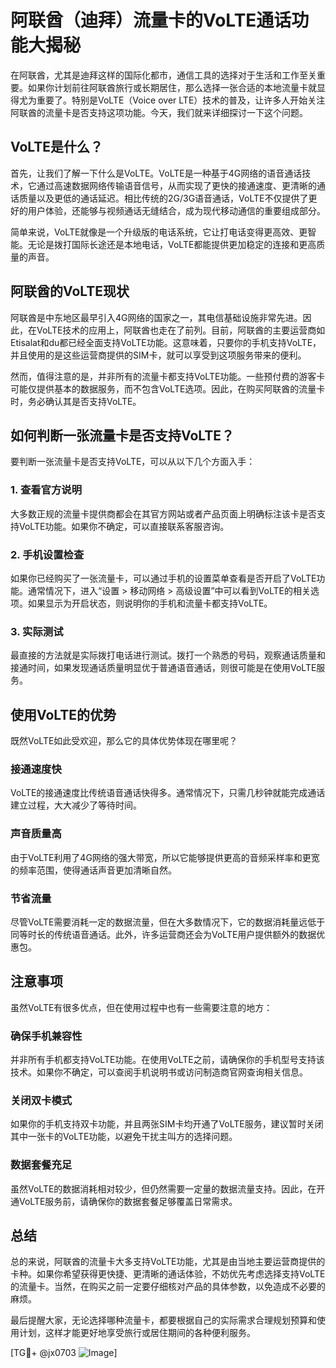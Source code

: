 # 阿联酋（迪拜）流量卡的VoLTE通话功能大揭秘

在阿联酋，尤其是迪拜这样的国际化都市，通信工具的选择对于生活和工作至关重要。如果你计划前往阿联酋旅行或长期居住，那么选择一张合适的本地流量卡就显得尤为重要了。特别是VoLTE（Voice over LTE）技术的普及，让许多人开始关注阿联酋的流量卡是否支持这项功能。今天，我们就来详细探讨一下这个问题。

## VoLTE是什么？

首先，让我们了解一下什么是VoLTE。VoLTE是一种基于4G网络的语音通话技术，它通过高速数据网络传输语音信号，从而实现了更快的接通速度、更清晰的通话质量以及更低的通话延迟。相比传统的2G/3G语音通话，VoLTE不仅提供了更好的用户体验，还能够与视频通话无缝结合，成为现代移动通信的重要组成部分。

简单来说，VoLTE就像是一个升级版的电话系统，它让打电话变得更高效、更智能。无论是拨打国际长途还是本地电话，VoLTE都能提供更加稳定的连接和更高质量的声音。

## 阿联酋的VoLTE现状

阿联酋是中东地区最早引入4G网络的国家之一，其电信基础设施非常先进。因此，在VoLTE技术的应用上，阿联酋也走在了前列。目前，阿联酋的主要运营商如Etisalat和du都已经全面支持VoLTE功能。这意味着，只要你的手机支持VoLTE，并且使用的是这些运营商提供的SIM卡，就可以享受到这项服务带来的便利。

然而，值得注意的是，并非所有的流量卡都支持VoLTE功能。一些预付费的游客卡可能仅提供基本的数据服务，而不包含VoLTE选项。因此，在购买阿联酋的流量卡时，务必确认其是否支持VoLTE。

## 如何判断一张流量卡是否支持VoLTE？

要判断一张流量卡是否支持VoLTE，可以从以下几个方面入手：

### 1. 查看官方说明
大多数正规的流量卡提供商都会在其官方网站或者产品页面上明确标注该卡是否支持VoLTE功能。如果你不确定，可以直接联系客服咨询。

### 2. 手机设置检查
如果你已经购买了一张流量卡，可以通过手机的设置菜单查看是否开启了VoLTE功能。通常情况下，进入“设置 > 移动网络 > 高级设置”中可以看到VoLTE的相关选项。如果显示为开启状态，则说明你的手机和流量卡都支持VoLTE。

### 3. 实际测试
最直接的方法就是实际拨打电话进行测试。拨打一个熟悉的号码，观察通话质量和接通时间，如果发现通话质量明显优于普通语音通话，则很可能是在使用VoLTE服务。

## 使用VoLTE的优势

既然VoLTE如此受欢迎，那么它的具体优势体现在哪里呢？

### 接通速度快
VoLTE的接通速度比传统语音通话快得多。通常情况下，只需几秒钟就能完成通话建立过程，大大减少了等待时间。

### 声音质量高
由于VoLTE利用了4G网络的强大带宽，所以它能够提供更高的音频采样率和更宽的频率范围，使得通话声音更加清晰自然。

### 节省流量
尽管VoLTE需要消耗一定的数据流量，但在大多数情况下，它的数据消耗量远低于同等时长的传统语音通话。此外，许多运营商还会为VoLTE用户提供额外的数据优惠包。

## 注意事项

虽然VoLTE有很多优点，但在使用过程中也有一些需要注意的地方：

### 确保手机兼容性
并非所有手机都支持VoLTE功能。在使用VoLTE之前，请确保你的手机型号支持该技术。如果你不确定，可以查阅手机说明书或访问制造商官网查询相关信息。

### 关闭双卡模式
如果你的手机支持双卡功能，并且两张SIM卡均开通了VoLTE服务，建议暂时关闭其中一张卡的VoLTE功能，以避免干扰主叫方的选择问题。

### 数据套餐充足
虽然VoLTE的数据消耗相对较少，但仍然需要一定量的数据流量支持。因此，在开通VoLTE服务前，请确保你的数据套餐足够覆盖日常需求。

## 总结

总的来说，阿联酋的流量卡大多支持VoLTE功能，尤其是由当地主要运营商提供的卡种。如果你希望获得更快捷、更清晰的通话体验，不妨优先考虑选择支持VoLTE的流量卡。当然，在购买之前一定要仔细核对产品的具体参数，以免造成不必要的麻烦。

最后提醒大家，无论选择哪种流量卡，都要根据自己的实际需求合理规划预算和使用计划，这样才能更好地享受旅行或居住期间的各种便利服务。

[TG💪+ @jx0703 ![Image](https://github.com/user-attachments/assets/dbca1d08-cadb-493c-b0ec-ad6f7a83f270)]